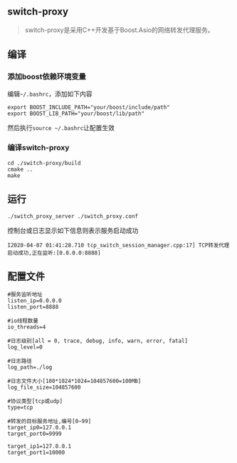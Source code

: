 ## switch-proxy

> switch-proxy是采用C++开发基于Boost.Asio的网络转发代理服务。

## 编译

### 添加boost依赖环境变量

编辑`~/.bashrc`，添加如下内容
```
export BOOST_INCLUDE_PATH="your/boost/include/path"
export BOOST_LIB_PATH="your/boost/lib/path"

```
然后执行`source ~/.bashrc`让配置生效

### 编译switch-proxy

    cd ./switch-proxy/build
    cmake ..
    make

## 运行

    ./switch_proxy_server ./switch_proxy.conf

控制台或日志显示如下信息则表示服务启动成功

    I2020-04-07 01:41:28.710 tcp_switch_session_manager.cpp:17] TCP转发代理启动成功,正在监听:[0.0.0.0:8888]

## 配置文件

```
#服务监听地址
listen_ip=0.0.0.0
listen_port=8888

#io线程数量
io_threads=4

#日志级别[all = 0, trace, debug, info, warn, error, fatal]
log_level=0

#日志路径
log_path=./log

#日志文件大小[100*1024*1024=104857600=100MB]
log_file_size=104857600

#协议类型[tcp或udp]
type=tcp

#转发的目标服务地址,编号[0~99]
target_ip0=127.0.0.1
target_port0=9999

target_ip1=127.0.0.1
target_port1=10000

```
